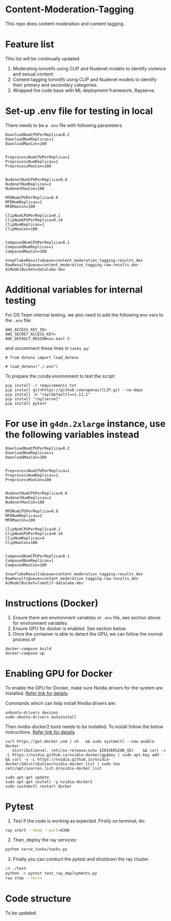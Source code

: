 # Content-Moderation-Tagging
This repo does content moderation and content tagging.

# Feature list
This list will be continually updated
1) Moderating lomotifs using CLIP and Nudenet models to identify violence and sexual content
2) Content tagging lomotifs using CLIP and Nudenet models to identify their primary and secondary categories.
3) Wrapped the code base with ML deployment framework, Rayserve.


# Set-up .env file for testing in local
There needs to be a `.env` file with following parameters.
```
DownloadNumCPUPerReplica=0.2
DownloadNumReplicas=1
DownloadMaxCon=100


PreprocessNumCPUPerReplica=1
PreprocessNumReplicas=1
PreprocessMaxCon=100


NudenetNumCPUPerReplica=0.8
NudenetNumReplicas=1
NudenetMaxCon=100

MFDNumCPUPerReplica=0.8
MFDNumReplicas=1
MFDMaxCon=100

ClipNumCPUPerReplica=0.1
ClipNumGPUPerReplica=0.14
ClipNumReplicas=1
ClipMaxCon=100


ComposedNumCPUPerReplica=0.1
ComposedNumReplicas=1
ComposedMaxCon=100

SnowflakeResultsQueue=content_moderation_tagging-results_dev
RawResultsQueue=content_moderation_tagging-raw-results_dev
AiModelBucket=datalake-dev
```

# Additional variables for internal testing
For DS Team internal testing, we also need to add the following env vars to the `.env` file:
```
AWS_ACCESS_KEY_ID=
AWS_SECRET_ACCESS_KEY=
AWS_DEFAULT_REGION=us-east-2
```
and uncomment these lines in `tasks.py`:
```
# from dotenv import load_dotenv

# load_dotenv("./.env")
```
To prepare the conda environment to test the script:
```
pip install -r requirements.txt
pip install git+https://github.com/openai/CLIP.git --no-deps
pip install -U "ray[default]==1.11.1"
pip install "ray[serve]"
pip install pytest
```

# For use in `g4dn.2xlarge` instance, use the following variables instead
```
DownloadNumCPUPerReplica=0.2
DownloadNumReplicas=1
DownloadMaxCon=100


PreprocessNumCPUPerReplica=1
PreprocessNumReplicas=1
PreprocessMaxCon=100


NudenetNumCPUPerReplica=0.8
NudenetNumReplicas=2
NudenetMaxCon=100

MFDNumCPUPerReplica=0.8
MFDNumReplicas=2
MFDMaxCon=100

ClipNumCPUPerReplica=0.1
ClipNumGPUPerReplica=0.14
ClipNumReplicas=4
ClipMaxCon=100


ComposedNumCPUPerReplica=0.1
ComposedNumReplicas=1
ComposedMaxCon=100

SnowflakeResultsQueue=content_moderation_tagging-results_dev
RawResultsQueue=content_moderation_tagging-raw-results_dev
AiModelBucket=lomotif-datalake-dev
```

# Instructions (Docker)
1) Ensure there are environment variables or `.env` file, see section above for environment variables.
2) Ensure GPU for docker is enabled. See section below.
3) Once the container is able to detect the GPU, we can follow the normal process of

```
docker-compose build
docker-compose up
```

# Enabling GPU for Docker
To enable the GPU for Docker, make sure Nvidia drivers for the system are installed. [Refer link for details](https://linuxconfig.org/how-to-install-the-nvidia-drivers-on-ubuntu-18-04-bionic-beaver-linux)

Commands which can help install Nvidia drivers are:
```
unbuntu-drivers devices
sudo ubuntu-drivers autoinstall
```

Then nvidia-docker2 tools needs to be installed.
To install follow the below instructions.
[Refer link for details](https://docs.nvidia.com/datacenter/cloud-native/container-toolkit/install-guide.html)

```
curl https://get.docker.com | sh   && sudo systemctl --now enable docker
   distribution=$(. /etc/os-release;echo $ID$VERSION_ID)    && curl -s -L https://nvidia.github.io/nvidia-docker/gpgkey | sudo apt-key add -    && curl -s -L https://nvidia.github.io/nvidia-docker/$distribution/nvidia-docker.list | sudo tee /etc/apt/sources.list.d/nvidia-docker.list

sudo apt-get update
sudo apt-get install -y nvidia-docker2
sudo systemctl restart docker
```

# Pytest
1) Test if the code is working as expected. Firstly on terminal, do:
```bash
ray start --head --port=6300
```
2) Then, deploy the ray services:
```bash
python serve_tasks/tasks.py
```
3) Finally you can conduct the pytest and shutdown the ray cluster.
```bash
cd ./test
python -m pytest test_ray_deployments.py 
ray stop --force
```

<!-- # Instructions (non-Docker)
- Python 3.8 required.
```bash
conda create -n [YOUR_ENV_NAME] python=3.8
conda activate [YOUR_ENV_NAME]
```
- Prerequisites are in `requirements.txt`. You may install via pip with the following.
```bash
pip install -r requirements.txt
```
- Spin up celery worker server
```bash
-- celery -A tasks.tasks worker --loglevel=INFO -P solo -l info
```
- Run kinesis stream
```bash
python kinesis_deploy.py
``` -->

# Code structure
To be updated.
<!-- - `./kinesis_deploy.py`: script to run predictions on a kinesis stream.
- `./tasks/`: celery tasks
- `./celery_app.py`: celery app file


- `./src/`: main scripts are stored here.
    - `src/utils/data_process_clip.py`: data reading and processing utils
    - `src/utils/write_tables_clip.py`: authenticate into Snowflake and functions for writing tables to store model outputs
    - `src/content_tag_predictor.py`: main predictor script -->

